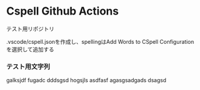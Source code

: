 # Cspell Github Actions
テスト用リポジトリ

.vscode/cspell.jsonを作成し、spellingはAdd Words to CSpell Configuration を選択して追加する

### テスト用文字列
galksjdf
fugadc
dddsgsd
hogsjls
asdfasf
agasgsadgads
dsagsd